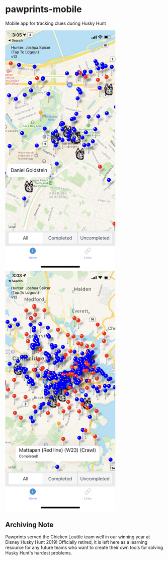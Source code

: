 # pawprints-mobile

Mobile app for tracking clues during Husky Hunt

<p float="left">
<kbd>
<img src="/screenshots/zoom-in.PNG" width="350">
</kbd>
<kbd>
<img src="/screenshots/zoom-out.PNG" width="350">
</kbd>
</p>

## Archiving Note
Pawprints served the Chicken Louttle team well in our winning year at Disney Husky Hunt 2019! Officially retired, it is left here as a learning resource for any future teams who want to create their own tools for solving Husky Hunt's hardest problems.

